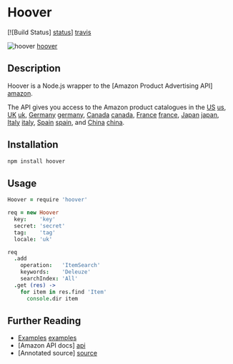 # Hoover

[![Build Status] [status]] [travis]

![hoover] [hoover]

## Description

Hoover is a Node.js wrapper to the [Amazon Product Advertising API] [amazon].

The API gives you access to the Amazon product catalogues in the [US] [us],
[UK] [uk], [Germany] [germany], [Canada] [canada], [France] [france],
[Japan] [japan], [Italy] [italy], [Spain] [spain], and [China] [china].

## Installation

```bash
npm install hoover
```

## Usage

```coffee
Hoover = require 'hoover'

req = new Hoover
  key:    'key'
  secret: 'secret'
  tag:    'tag'
  locale: 'uk'

req
  .add
    operation:   'ItemSearch'
    keywords:    'Deleuze'
    searchIndex: 'All'
  .get (res) ->
    for item in res.find 'Item'
      console.dir item
```

## Further Reading

* [Examples] [examples]
* [Amazon API docs] [api]
* [Annotated source] [source]

[status]: https://secure.travis-ci.org/hakanensari/hoover.png
[travis]: http://travis-ci.org/hakanensari/hoover
[hoover]: http://f.cl.ly/items/1Q3W372A0H3M0w2H1e0W/hoover.jpeg
[amazon]: https://affiliate-program.amazon.co.uk/gp/advertising/api/detail/main.html
[us]: http://www.amazon.com
[uk]: http://www.amazon.co.uk
[germany]: http://www.amazon.de
[canada]: http://www.amazon.ca
[france]: http://www.amazon.fr
[japan]: http://www.amazon.co.jp
[italy]: http://www.amazon.it
[spain]: http://www.amazon.es
[china]: http://www.amazon.cn
[examples]: https://github.com/hakanensari/hoover/tree/master/examples
[api]: http://aws.amazon.com/archives/Product%20Advertising%20API
[source]: http://hakanensari.com/hoover/index.html

